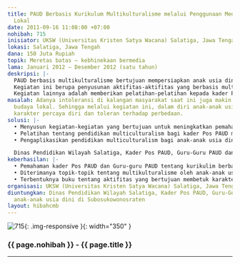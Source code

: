 ```yaml
---
title: PAUD Berbasis Kurikulum Multikulturalisme melalui Penggunaan Media Tradisional
  Lokal
date: 2011-09-16 11:08:00 +07:00
nohibah: 715
inisiator: UKSW (Universitas Kristen Satya Wacana) Salatiga, Jawa Tengah
lokasi: Salatiga, Jawa Tengah
dana: 150 Juta Rupiah
topik: Meretas batas – kebhinekaan bermedia
lama: Januari 2012 – Desember 2012 (satu tahun)
deskripsi: |-
  PAUD berbasis multikulturalisme bertujuan mempersiapkan anak usia dini untuk memiliki wawasan multikultural, sehingga terbentuk karakter percaya diri dan toleran terhadap perbedaan. Pengembangan pendidikan yang berbasis budaya majemuk (multikultural) menjadi sesuatu yang penting, karena perkembangan kesadaran eksistensi diri pada anak mulai tumbuh pada usia dini.
  Kegiatan ini berupa penyusunan aktifitas-aktifitas yang berbasis multikultural bagi pendidikan anak usia dini. Aktifitas-aktifitas ini akan menggunakan media tradisional lokal seperti permainan anak-anak di daerahnya agar mudah dipahami dan dapat dimengerti anak usia dini.
  Kegiatan lainnya adalah memberikan pelatihan-pelatihan kepada kader Pos PAUD mengenai konsep multicultural, yang berdasarkan pada pembentukan karakter percaya diri dan toleran.
masalah: Adanya intoleransi di kalangan masyarakat saat ini juga makin terkikisnya
  budaya lokal. Sehingga melalui kegiatan ini, dalam diri anak-anak usia dini terbentuk
  karakter percaya diri dan toleran terhadap perbedaan.
solusi: |-
  • Menyusun kegiatan-kegiatan yang bertujuan untuk meningkatkan pemahaman tentang multicultural. Kegiatan-kegiatan tersebut juga bertujuan meningkatkan karakter percaya diri dan toleran
  • Pelatihan tentang pendidikan multiculturalism bagi kader Pos PAUD maupun Guru-guru PAUD
  • Pengaplikasikan pendidikan multiculturalism bagi anak-anak usia dini

  Dinas Pendidikan Wilayah Salatiga, Kader Pos PAUD, Guru-Guru PAUD dan anak-anak usia dini di Subosukowonosraten
keberhasilan: |-
  • Pemahaman kader Pos PAUD dan Guru-guru PAUD tentang kurikulim berbasis multikulturalisme bagi anak usia dini
  • Diterimanya topik-topik tentang multikulturalisme oleh anak-anak usia dini
  • Terbentuknya buku tentang aktifitas yang bertujuan membetuk karakter toleran dan percaya diri.
organisasi: UKSW (Universitas Kristen Satya Wacana) Salatiga, Jawa Tengah
diuntungkan: Dinas Pendidikan Wilayah Salatiga, Kader Pos PAUD, Guru-Guru PAUD dan
  anak-anak usia dini di Subosukowonosraten
layout: hibahcmb
---
```


![715](/static/img/hibahcmb/715.png){: .img-responsive }{: width="350" }

### {{ page.nohibah }} - {{ page.title }}

---
